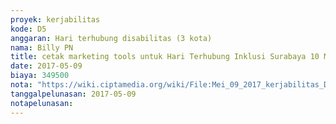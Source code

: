 ```yaml
---
proyek: kerjabilitas
kode: D5
anggaran: Hari terhubung disabilitas (3 kota)
nama: Billy PN
title: cetak marketing tools untuk Hari Terhubung Inklusi Surabaya 10 Mei 2017
date: 2017-05-09
biaya: 349500
nota: "https://wiki.ciptamedia.org/wiki/File:Mei_09_2017_kerjabilitas_D5_marketing_tools_billy.jpg"
tanggalpelunasan: 2017-05-09
notapelunasan:
---
```

